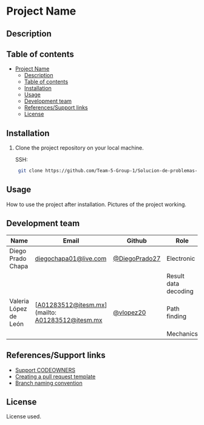 # Project Name



## Description



## Table of contents

- [Project Name](#project-name)
  - [Description](#description)
  - [Table of contents](#table-of-contents)
  - [Installation](#installation)
  - [Usage](#usage)
  - [Development team](#development-team)
  - [References/Support links](#references-support-links)
  - [License](#license) 

## Installation

1. Clone the project repository on your local machine.

   SSH:

   ```bash
    git clone https://github.com/Team-5-Group-1/Solucion-de-problemas-de-procesos.git
   ```


## Usage

How to use the project after installation.
Pictures of the project working.


## Development team

| Name                    | Email                                                               | Github                                                       | Role      |
| ----------------------- | ------------------------------------------------------------------- | ------------------------------------------------------------ | --------- |
|Diego Prado Chapa | [diegochapa01@live.com](mailto:diegochapa01@live.com) | [@DiegoPrado27](https://github.com/DiegoPrado27) |Electronic |
|  | [](mailto:) | [](https://github.com/) | Result data decoding |
| Valeria López de León | [A01283512@itesm.mx](mailto: A01283512@itesm.mx | [@vlopez20](https://github.com/vlopez20) | Path finding |
|  | [](mailto:) | [](https://github.com/) | Mechanics |


## References/Support links

- [Support CODEOWNERS](https://docs.github.com/es/github/creating-cloning-and-archiving-repositories/about-code-owners)
- [Creating a pull request template](https://docs.github.com/es/github-ae@latest/github/building-a-strong-community/creating-a-pull-request-template-for-your-repository)
- [Branch naming convention](https://deepsource.io/blog/git-branch-naming-conventions/)

## License
License used.
